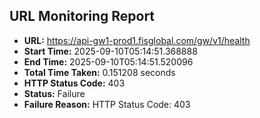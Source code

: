 ## URL Monitoring Report

- **URL:** https://api-gw1-prod1.fisglobal.com/gw/v1/health
- **Start Time:** 2025-09-10T05:14:51.368888
- **End Time:** 2025-09-10T05:14:51.520096
- **Total Time Taken:** 0.151208 seconds
- **HTTP Status Code:** 403
- **Status:** Failure
- **Failure Reason:** HTTP Status Code: 403
